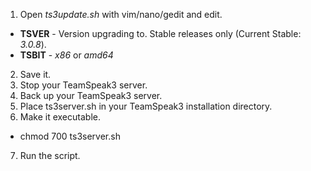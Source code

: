 1. Open _ts3update.sh_ with vim/nano/gedit and edit.
  * __TSVER__ - Version upgrading to. Stable releases only (Current Stable: _3.0.8_).
  * __TSBIT__ - _x86_ or _amd64_
2. Save it.
3. Stop your TeamSpeak3 server.
4. Back up your TeamSpeak3 server.
5. Place ts3server.sh in your TeamSpeak3 installation directory.
6. Make it executable.
  * chmod 700 ts3server.sh
7. Run the script.
